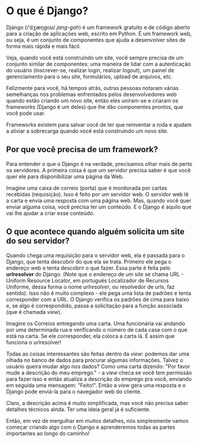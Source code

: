 # O que é Django?

Django (/ˈdʒæŋɡoʊ/ _jang-goh_) é um framework gratuito e de código aberto para a criação de aplicações web, escrito em Python. É um framework web, ou seja, é um conjunto de componentes que ajuda a desenvolver sites de forma mais rápida e mais fácil.

Veja, quando você está construindo um site, você sempre precisa de um conjunto similar de componentes: uma maneira de lidar com
a autenticação do usuário (inscrever-se, realizar login, realizar logout), um painel de gerenciamento para o seu site,
formulários, upload de arquivos, etc.

Felizmente para você, há tempos atrás, outras pessoas notaram várias semelhanças nos problemas enfrentados pelos desenvolvedores web quando estão criando um novo site, então eles uniram-se e criaram os frameworks (Django é um deles) que lhe dão componentes prontos, que você pode usar.

Frameworks existem para salvar você de ter que reinventar a roda e ajudam a aliviar a sobrecarga quando você está construindo um
novo site.

## Por que você precisa de um framework?

Para entender o que o Django é na verdade, precisamos olhar mais de perto os servidores. A primeira coisa é que um servidor precisa saber é que você quer ele para disponibilizar uma página da Web.

Imagine uma caixa de correio (porta) que é monitorada por cartas recebidas (requisição). Isso é feito por um servidor web. O servidor web lê a carta e envia uma resposta com uma página web. Mas, quando você quer enviar alguma coisa, você precisa ter um
conteúdo. E o Django é aquilo que vai lhe ajudar a criar esse conteúdo.

## O que acontece quando alguém solicita um site do seu servidor?

Quando chega uma requisição para o servidor web, ela é passada para o Django, que tenta descobrir do que ela se trata. Primeiro
ele pega o endereço web e tenta descobrir o que fazer. Essa parte é feita pelo **urlresolver** do Django. (Note que o endereço de um site se chama URL - Uniform Resource Locator, em português Localizador de Recursos Uniforme, dessa forma o nome *urlresolver*, ou resolvedor de urls, faz sentido). Isso não é muito complexo - ele pega uma lista de padrões e tenta corresponder com a URL. O Django verifica os padrões de cima para baixo e, se algo é correspondido, passa a solicitação para a função associada (que é chamada *view*).

Imagine os Correios entregando uma carta. Uma funcionária vai andando por uma determinada rua e verificando o número de cada casa
com o que está na carta. Se ele corresponder, ela coloca a carta lá. É assim que funciona o urlresolver!

Todas as coisas interessantes são feitas dentro da *view*: podemos dar uma olhada no banco de dados para procurar algumas informações. Talvez o usuário queira mudar algo nos dados? Como uma carta dizendo: "Por favor mude a descrição do meu emprego." - a *view* checa se você tem permissão para fazer isso e então atualiza a descrição do emprego pra você, enviando em seguida uma mensagem: "Feito!". Então a *view* gera uma resposta e o Django pode enviá-la para o navegador web do cliente.

Claro, a descrição acima é muito simplificada, mas você não precisa saber detalhes técnicos ainda. Ter uma ideia geral já é suficiente.

Então, em vez de mergulhar em muitos detalhes, nós simplesmente vamos começar criando algo com o Django e aprenderemos todas as partes importantes ao longo do caminho!
